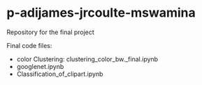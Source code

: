 # p-adijames-jrcoulte-mswamina
Repository for the final project

Final code files: 


* color Clustering: clustering_color_bw._final.ipynb
* googlenet.ipynb
* Classification_of_clipart.ipynb

